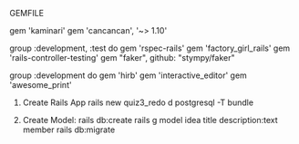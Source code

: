 GEMFILE

gem 'kaminari'
gem 'cancancan', '~> 1.10'

group :development, :test do
gem 'rspec-rails'
gem 'factory_girl_rails'
gem 'rails-controller-testing'
gem "faker", github: "stympy/faker"

group :development do
gem 'hirb'
gem 'interactive_editor'
gem 'awesome_print'



1. Create Rails App
rails new quiz3_redo d postgresql -T
bundle

2. Create Model:
rails db:create
rails g model idea title description:text member
rails db:migrate
